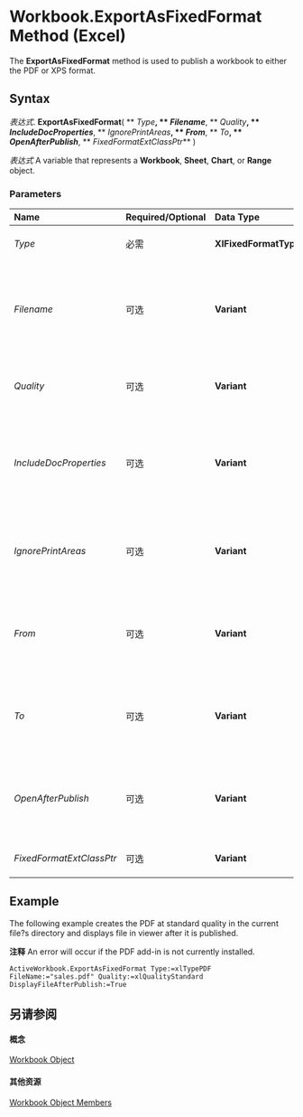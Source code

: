 
# Workbook.ExportAsFixedFormat Method (Excel)

The  **ExportAsFixedFormat** method is used to publish a workbook to either the PDF or XPS format.


## Syntax

 _表达式_. **ExportAsFixedFormat**( ** _Type_**, ** _Filename_**, ** _Quality_**, ** _IncludeDocProperties_**, ** _IgnorePrintAreas_**, ** _From_**, ** _To_**, ** _OpenAfterPublish_**, ** _FixedFormatExtClassPtr_** )

 _表达式_ A variable that represents a **Workbook**, **Sheet**, **Chart**, or **Range** object.


### Parameters



|**Name**|**Required/Optional**|**Data Type**|**Description**|
|:-----|:-----|:-----|:-----|
| _Type_|必需|**XlFixedFormatType**|Can be either  **xlTypePDF** or **xlTypeXPS**.|
| _Filename_|可选|**Variant**|A string that indicates the name of the file to be saved. You can include a full path or Excel saves the file in the current folder.|
| _Quality_|可选|**Variant**|Can be set to either  **xlQualityStandard** or **xlQualityMinimum**.|
| _IncludeDocProperties_|可选|**Variant**|Set to  **True** to indicate that document properties should be included or set to **False** to indicate that they are omitted.|
| _IgnorePrintAreas_|可选|**Variant**|If set to  **True**, ignores any print areas set when publishing. If set to **False**, will use the print areas set when publishing.|
| _From_|可选|**Variant**|The number of the page at which to start publishing. If this argument is omitted, publishing starts at the beginning.|
| _To_|可选|**Variant**|The number of the last page to publish. If this argument is omitted, publishing ends with the last page|
| _OpenAfterPublish_|可选|**Variant**|If set to  **True** displays file in viewer after it is published. If set to **False** the file is published but not displayed.|
| _FixedFormatExtClassPtr_|可选|**Variant**|Pointer to the  **FixedFormatExt** class.|

## Example

The following example creates the PDF at standard quality in the current file?s directory and displays file in viewer after it is published.


 **注释**  An error will occur if the PDF add-in is not currently installed.


```
ActiveWorkbook.ExportAsFixedFormat Type:=xlTypePDF FileName:="sales.pdf" Quality:=xlQualityStandard DisplayFileAfterPublish:=True 
```


## 另请参阅


#### 概念


[Workbook Object](8c00aa60-c974-eed3-0812-3c9625eb0d4c.md)
#### 其他资源


[Workbook Object Members](http://msdn.microsoft.com/library/dce102a3-25de-3ff4-2ce5-bc56e08baca7%28Office.15%29.aspx)